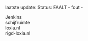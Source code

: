 laatste update: 
Status: FAALT - fout - 
<div class="service R">Jenkins</div><div class="service R">schijfruimte</div><div class="service G">loxia.nl</div><div class="service G">rigd-loxia.nl</div>